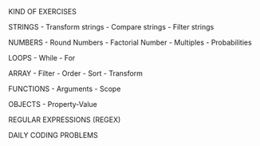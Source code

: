 KIND OF EXERCISES

STRINGS
    - Transform strings
    - Compare strings 
    - Filter strings

NUMBERS
    - Round Numbers
    - Factorial Number
    - Multiples
    - Probabilities

LOOPS
    - While
    - For

ARRAY
    - Filter
    - Order
    - Sort
    - Transform

FUNCTIONS
    - Arguments
    - Scope

OBJECTS
    - Property-Value

REGULAR EXPRESSIONS (REGEX)

DAILY CODING PROBLEMS